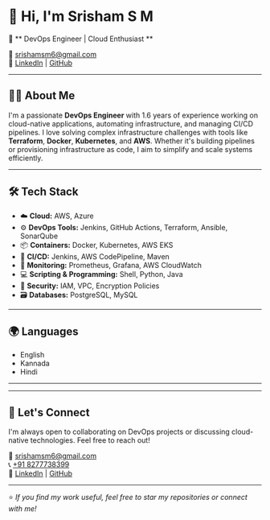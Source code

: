 # 👋 Hi, I'm Srisham S M

🚀 ** DevOps Engineer | Cloud Enthusiast **  
  
📧 [srishamsm6@gmail.com](mailto:srishamsm6@gmail.com)  
🔗 [LinkedIn](https://www.linkedin.com/in/srisham-s-m) | [GitHub](https://github.com/DevopsShami)

---

## 🧑‍💻 About Me

I'm a passionate **DevOps Engineer** with 1.6 years of experience working on cloud-native applications, automating infrastructure, and managing CI/CD pipelines. I love solving complex infrastructure challenges with tools like **Terraform**, **Docker**, **Kubernetes**, and **AWS**. Whether it's building pipelines or provisioning infrastructure as code, I aim to simplify and scale systems efficiently.

---

## 🛠️ Tech Stack

- ☁️ **Cloud:** AWS, Azure  
- ⚙️ **DevOps Tools:** Jenkins, GitHub Actions, Terraform, Ansible, SonarQube  
- 📦 **Containers:** Docker, Kubernetes, AWS EKS  
- 🔄 **CI/CD:** Jenkins, AWS CodePipeline, Maven  
- 🧠 **Monitoring:** Prometheus, Grafana, AWS CloudWatch  
- 💻 **Scripting & Programming:** Shell, Python, Java  
- 🔐 **Security:** IAM, VPC, Encryption Policies  
- 🗃️ **Databases:** PostgreSQL, MySQL  

---


## 🌍 Languages

- English  
- Kannada  
- Hindi  

---


---

## 🤝 Let's Connect

I'm always open to collaborating on DevOps projects or discussing cloud-native technologies. Feel free to reach out!

📧 [srishamsm6@gmail.com](mailto:srishamsm6@gmail.com)  
📞 [+91 8277738399](tel:+918277738399)  
🔗 [LinkedIn](https://www.linkedin.com/in/srisham-s-m) | [GitHub](https://github.com/DevopsShami)

---

⭐️ *If you find my work useful, feel free to star my repositories or connect with me!*
